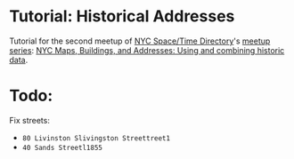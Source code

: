 # Tutorial: Historical Addresses

Tutorial for the second meetup of [NYC Space/Time Directory](http://spacetime.nypl.org)'s [meetup series](https://www.meetup.com/historical-data-and-maps-at-nypl/): [NYC Maps, Buildings, and Addresses: Using and combining historic data](https://www.meetup.com/historical-data-and-maps-at-nypl/events/236221289/).

# Todo:

Fix streets:

- `80 Livinston Slivingston Streettreet1`
- `40 Sands Streetl1855`
